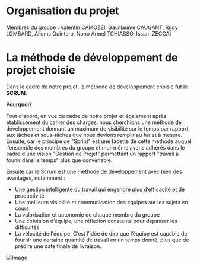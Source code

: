 # Organisation du projet
Membres du groupe : Valentin CAMOZZI, Gauillaume CAUGANT, Rudy LOMBARD, Alloms Quintero, Nono Armel TCHIASSO, Issam ZEGGAÏ


# La méthode de développement de projet choisie

Dans le cadre de notre projet, la méthode de développement choisie fut le **SCRUM**.

**Pourquoi?**

Tout d'abord, en vue du cadre de notre projet et également après établissement du cahier des charges, nous cherchions une méthode de développement donnant un maximum de visibilité sur le temps par rapport aux tâches et sous-tâches que nous devions remplir au fur et à mesure.
Ensuite, car le principe de "Sprint" est une facette de cette méthode auquel l'ensemble des membres du groupe et moi-même avons adhérés dans le cadre d'une vision "Gestion de Projet" permettant un rapport "travail à founir dans le temps" plus que convenable.

Ensuite car le Scrum est une méthode de développement avec bien des avantages, notamment :
- Une gestion intelligente du travail qui engendre plus d’efficacité et de productivité
- Une meilleure visibilité et communication des équipes sur les sujets en cours
- La valorisation et autonomie de chaque membre du groupe 
- Une cohésion d’équipe, une réflexion constante pour dépasser les difficultés
- La vélocité de l'équipe. 
C’est l’idée de dire que l’équipe est capable de fournir une certaine quantité de travail en un temps donné, plus que de prédire une date finale de livraison.

![Image](https://i.imgur.com/hkVqRpa.jpg)



